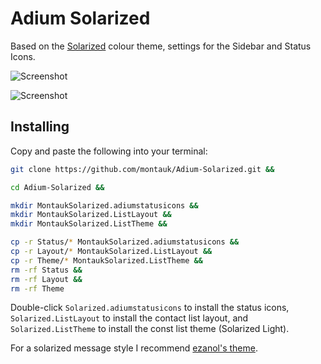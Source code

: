 Adium Solarized
===============

Based on the [Solarized](http://ethanschoonover.com/solarized) colour
theme, settings for the Sidebar and Status Icons.

![Screenshot](https://raw.github.com/montauk/Adium-Status-Solarized/master/screenshot.png)

![Screenshot](https://raw.github.com/montauk/Adium-Status-Solarized/master/screenshot2.png)

Installing
----------
Copy and paste the following into your terminal:

```bash
git clone https://github.com/montauk/Adium-Solarized.git &&

cd Adium-Solarized &&

mkdir MontaukSolarized.adiumstatusicons &&
mkdir MontaukSolarized.ListLayout &&
mkdir MontaukSolarized.ListTheme &&

cp -r Status/* MontaukSolarized.adiumstatusicons &&
cp -r Layout/* MontaukSolarized.ListLayout &&
cp -r Theme/* MontaukSolarized.ListTheme &&
rm -rf Status &&
rm -rf Layout &&
rm -rf Theme

```

Double-click `Solarized.adiumstatusicons` to install the status icons,
`Solarized.ListLayout` to install the contact list layout, and
`Solarized.ListTheme` to install the const list theme (Solarized Light).

For a solarized message style I recommend
[ezanol's theme](https://github.com/ezanol/Adium-Solarized).
